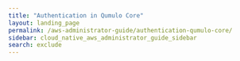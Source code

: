 ```yaml
---
title: "Authentication in Qumulo Core"
layout: landing_page
permalink: /aws-administrator-guide/authentication-qumulo-core/
sidebar: cloud_native_aws_administrator_guide_sidebar
search: exclude
---
```

